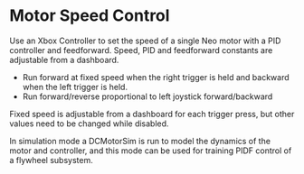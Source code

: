 # Motor Speed Control

Use an Xbox Controller to set the speed of a single Neo motor with a PID controller and feedforward. Speed, PID and feedforward constants are adjustable from a dashboard.

- Run forward at fixed speed when the right trigger is held and backward when the left trigger is held.
- Run forward/reverse proportional to left joystick forward/backward

Fixed speed is adjustable from a dashboard for each trigger press, but other values need to be changed while disabled.

In simulation mode a DCMotorSim is run to model the dynamics of the motor and controller, and this mode can be used for training PIDF control of a flywheel subsystem.
